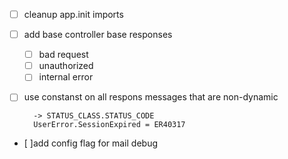 - [ ] cleanup app.init imports

- [ ] add base controller base responses
    - [ ] bad request
    - [ ] unauthorized
    - [ ] internal error
- [  ] use constanst on all respons messages that are non-dynamic

        -> STATUS_CLASS.STATUS_CODE
        UserError.SessionExpired = ER40317

- [ ]add config flag for mail debug
